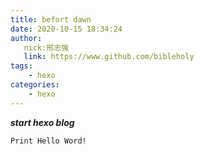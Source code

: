 ```yaml
---
title: befort dawn
date: 2020-10-15 18:34:24
author:
   nick:邢志强
   link: https://www.github.com/bibleholy
tags:
    - hexo
categories:
    - hexo
---
```


_**start hexo blog**_

`Print Hello Word!`